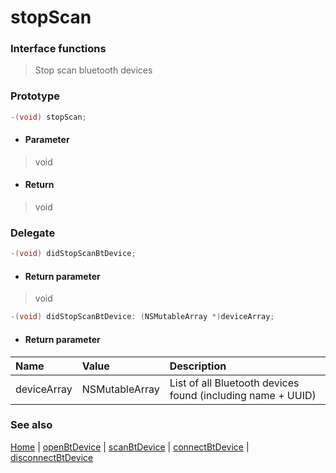 # stopScan

### Interface functions
> Stop scan bluetooth devices

### Prototype

```objective-c
-(void) stopScan;
```

- #### Parameter
> void

- #### Return
> void

### Delegate

```objective-c
-(void) didStopScanBtDevice;
```

- #### Return parameter
> void

```objective-c
-(void) didStopScanBtDevice: (NSMutableArray *)deviceArray;
```

- #### Return parameter
| Name | Value | Description |
| :-------- | :--------| :------ |
| deviceArray| NSMutableArray | List of all Bluetooth devices found (including name + UUID) |

### See also
[Home](../README.md) | [openBtDevice](openBtDevice.md) | [scanBtDevice](scanBtDevice.md) | [connectBtDevice](connectBtDevice.md) | [disconnectBtDevice](disconnectBtDevice.md)
